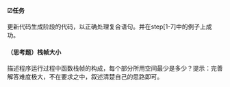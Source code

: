 #### ☑任务

更新代码生成阶段的代码，以正确处理复合语句。并在step[1-7]中的例子上成功。

#### （思考题）栈帧大小

描述程序运行过程中函数栈帧的构成，每个部分所用空间最少是多少？提示：完善解答难度极大，不在要求之中，叙述清楚自己的思路即可。